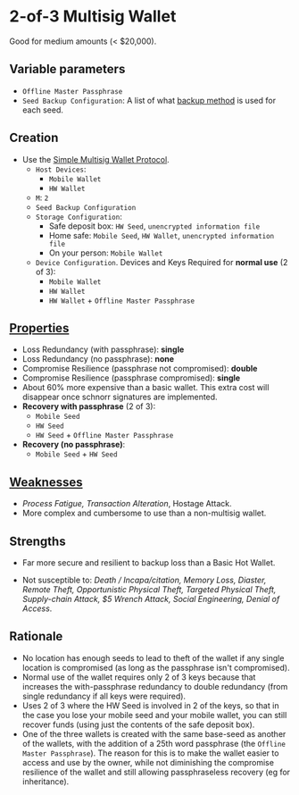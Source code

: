 # 2-of-3 Multisig Wallet

Good for medium amounts (< $20,000).

## Variable parameters

* `Offline Master Passphrase`
* `Seed Backup Configuration`: A list of what [backup method](../backupMethods) is used for each seed.

## Creation

* Use the [Simple Multisig Wallet Protocol](Simple-Multisig-Wallet-Protocol.md).
  * `Host Devices`: 
    * `Mobile Wallet` 
    * `HW Wallet`
  * `M`: `2`
  * `Seed Backup Configuration`
  * `Storage Configuration`: 
    * Safe deposit box: `HW Seed`, `unencrypted information file`
    * Home safe: `Mobile Seed`, `HW Wallet`, `unencrypted information file`
    * On your person: `Mobile Wallet`
  * `Device Configuration`. Devices and Keys Required for **normal use** (2 of 3):
    * `Mobile Wallet`
    * `HW Wallet`
    * `HW Wallet` + `Offline Master Passphrase`

## [Properties](../misc/propertiesKey.md)

* Loss Redundancy (with passphrase): **single**
* Loss Redundancy (no passphrase): **none**
* Compromise Resilience (passphrase not compromised): **double**
* Compromise Resilience (passphrase compromised): **single**
* About 60% more expensive than a basic wallet. This extra cost will disappear once schnorr signatures are implemented.
* **Recovery with passphrase** (2 of 3):
  * `Mobile Seed` 
  * `HW Seed`
  * `HW Seed` + `Offline Master Passphrase`
* **Recovery (no passphrase)**:
  * `Mobile Seed` + `HW Seed`

## [Weaknesses](../misc/risks.md#attacks)

* *Process Fatigue, Transaction Alteration*, Hostage Attack.
* More complex and cumbersome to use than a non-multisig wallet.

## Strengths

* Far more secure and resilient to backup loss than a Basic Hot Wallet.

* Not susceptible to: *Death / Incapa/citation, Memory Loss, Diaster, Remote Theft, Opportunistic Physical Theft, Targeted Physical Theft, Supply-chain Attack, $5 Wrench Attack, Social Engineering, Denial of Access*.

  

## Rationale

* No location has enough seeds to lead to theft of the wallet if any single location is compromised (as long as the passphrase isn't compromised).
* Normal use of the wallet requires only 2 of 3 keys because that increases the with-passphrase redundancy to double redundancy (from single redundancy if all keys were required).
* Uses 2 of 3 where the HW Seed is involved in 2 of the keys, so that in the case you lose your mobile seed and your mobile wallet, you can still recover funds (using just the contents of the safe deposit box).
* One of the three wallets is created with the same base-seed as another of the wallets, with the addition of a 25th word passphrase (the `Offline Master Passphrase`). The reason for this is to make the wallet easier to access and use by the owner, while not diminishing the compromise resilience of the wallet and still allowing passphraseless recovery (eg for inheritance). 
